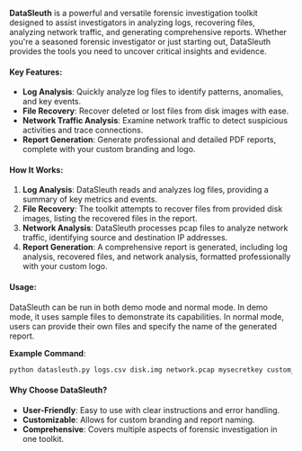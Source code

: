 **DataSleuth** is a powerful and versatile forensic investigation toolkit designed to assist investigators in analyzing logs, recovering files, analyzing network traffic, and generating comprehensive reports. Whether you're a seasoned forensic investigator or just starting out, DataSleuth provides the tools you need to uncover critical insights and evidence.

#### Key Features:
- **Log Analysis**: Quickly analyze log files to identify patterns, anomalies, and key events.
- **File Recovery**: Recover deleted or lost files from disk images with ease.
- **Network Traffic Analysis**: Examine network traffic to detect suspicious activities and trace connections.
- **Report Generation**: Generate professional and detailed PDF reports, complete with your custom branding and logo.

#### How It Works:
1. **Log Analysis**: DataSleuth reads and analyzes log files, providing a summary of key metrics and events.
2. **File Recovery**: The toolkit attempts to recover files from provided disk images, listing the recovered files in the report.
3. **Network Analysis**: DataSleuth processes pcap files to analyze network traffic, identifying source and destination IP addresses.
4. **Report Generation**: A comprehensive report is generated, including log analysis, recovered files, and network analysis, formatted professionally with your custom logo.

#### Usage:
DataSleuth can be run in both demo mode and normal mode. In demo mode, it uses sample files to demonstrate its capabilities. In normal mode, users can provide their own files and specify the name of the generated report.

**Example Command**:
```sh
python datasleuth.py logs.csv disk.img network.pcap mysecretkey custom_report.pdf
```

#### Why Choose DataSleuth?
- **User-Friendly**: Easy to use with clear instructions and error handling.
- **Customizable**: Allows for custom branding and report naming.
- **Comprehensive**: Covers multiple aspects of forensic investigation in one toolkit.
